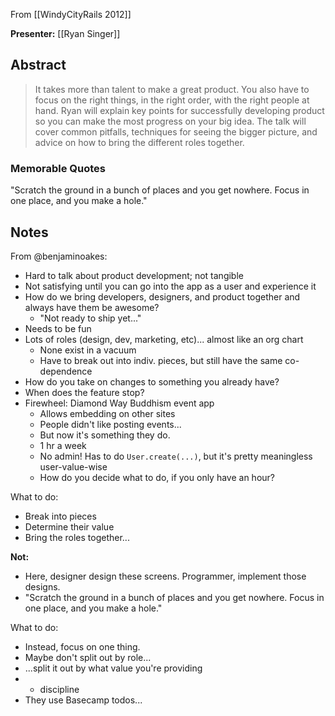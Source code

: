From [[WindyCityRails 2012]]

**Presenter:** [[Ryan Singer]]

## Abstract

> It takes more than talent to make a great product. You also have to focus on the right things, in the right order, with the right people at hand. Ryan will explain key points for successfully developing product so you can make the most progress on your big idea. The talk will cover common pitfalls, techniques for seeing the bigger picture, and advice on how to bring the different roles together.

### Memorable Quotes

"Scratch the ground in a bunch of places and you get nowhere.  Focus in one place, and you make a hole."

## Notes

From @benjaminoakes:

* Hard to talk about product development; not tangible
* Not satisfying until you can go into the app as a user and experience it
* How do we bring developers, designers, and product together and always have them be awesome?
    * "Not ready to ship yet..."
* Needs to be fun
* Lots of roles (design, dev, marketing, etc)... almost like an org chart
    * None exist in a vacuum
    * Have to break out into indiv. pieces, but still have the same co-dependence
* How do you take on changes to something you already have?
* When does the feature stop?
* Firewheel: Diamond Way Buddhism event app
    * Allows embedding on other sites
    * People didn't like posting events...
    * But now it's something they do.
    * 1 hr a week
    * No admin!  Has to do `User.create(...)`, but it's pretty meaningless user-value-wise
    * How do you decide what to do, if you only have an hour?

What to do:

* Break into pieces
* Determine their value
* Bring the roles together...

**Not:**

* Here, designer design these screens.  Programmer, implement those designs.
* "Scratch the ground in a bunch of places and you get nowhere.  Focus in one place, and you make a hole."

What to do:

* Instead, focus on one thing.
* Maybe don't split out by role...
* ...split it out by what value you're providing
* + discipline
* They use Basecamp todos...

